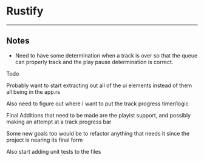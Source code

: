 # Rustify

---

## Notes

- Need to have some determination when a track is over so that the queue can
properly track and the play pause determination is correct.




Todo

Probably want to start extracting out all of the ui elements instead of them
all being in the app.rs

Also need to figure out where I want to put the track progress timer/logic


Final Additions that need to be made are the playist support, and possibly making 
an attempt at a track progress bar


Some new goals too would be to refactor anything that needs it since the project
is nearing its final form

Also start adding unit tests to the files
